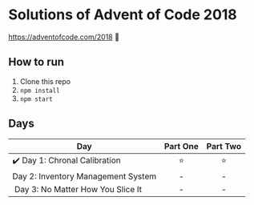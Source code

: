 # Solutions of Advent of Code 2018

https://adventofcode.com/2018 🎄


## How to run
1. Clone this repo
2. `npm install`
3. `npm start`

## Days

| Day  | Part One | Part Two |
|---|:---:|:---:|
|✔️ Day 1: Chronal Calibration | ⭐️ | ⭐️ |
| Day 2: Inventory Management System | -️ | - |
|️ Day 3: No Matter How You Slice It  | -️ | - |
